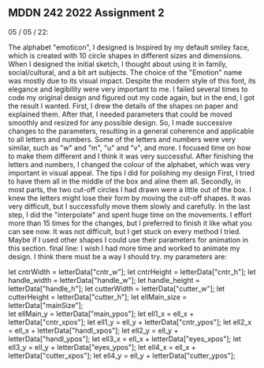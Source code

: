 ## MDDN 242 2022 Assignment 2

05 / 05 / 22:

The alphabet "emoticon", I designed is Inspired by my default smiley face, which is created with 10 circle shapes in different sizes and dimensions. When I designed the initial sketch, I thought about using it in family, social/cultural, and a bit art subjects. The choice of the "Emotion" name was mostly due to its visual impact. Despite the modern style of this font, its elegance and legibility were very important to me.
I failed several times to code my original design and figured out my code again, but in the end, I got the result I wanted. First, I drew the details of the shapes on paper and explained them. After that, I needed parameters that could be moved smoothly and resized for any possible design.
So, I made successive changes to the parameters, resulting in a general coherence and applicable to all letters and numbers.  Some of the letters and numbers were very similar, such as "w" and "m", "u" and "v", and more. I focused time on how to make them different and I think it was very successful.
After finishing the letters and numbers, I changed the colour of the alphabet, which was very important in visual appeal. The tips I did for polishing my design First, I tried to have them all in the middle of the box and aline them all. Secondly, in most parts, the two cut-off circles I had drawn were a little out of the box. I knew the letters might lose their form by moving the cut-off shapes. It was very difficult, but I successfully move them slowly and carefully.
In the last step, I did the "interpolate" and spent huge time on the movements. I effort more than 15 times for the changes, but I preferred to finish it like what you can see now. It was not difficult, but I get stuck on every method I tried. Maybe if I used other shapes I could use their parameters for animation in this section.
final line: I wish I had more time and worked to animate my design. I think there must be a way I should try.
my parameters are:

   let cntrWidth = letterData["cntr_w"];
   let cntrHeight = letterData["cntr_h"];
   let handle_width = letterData["handle_w"];
   let handle_height = letterData["handle_h"];
   let cutterWidth = letterData["cutter_w"];
   let cutterHeight = letterData["cutter_h"];
   let ellMain_size = letterData["mainSize"];  
   let ellMain_y = letterData["main_ypos"];
   let ell1_x = ell_x + letterData["cntr_xpos"];
   let ell1_y = ell_y + letterData["cntr_ypos"];
   let ell2_x = ell_x + letterData["handl_xpos"];
   let ell2_y = ell_y + letterData["handl_ypos"];
   let ell3_x = ell_x + letterData["eyes_xpos"];
   let ell3_y = ell_y + letterData["eyes_ypos"];
   let ell4_x = ell_x + letterData["cutter_xpos"];
   let ell4_y = ell_y + letterData["cutter_ypos"];
